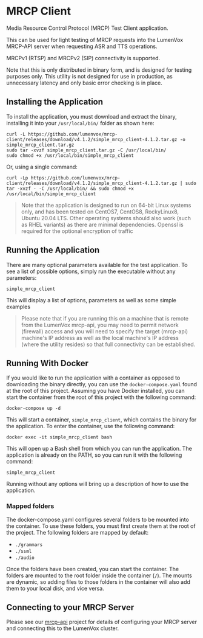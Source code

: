 # MRCP Client

Media Resource Control Protocol (MRCP) Test Client application.

This can be used for light testing of MRCP requests into the LumenVox
MRCP-API server when requesting ASR and TTS operations.

MRCPv1 (RTSP) and MRCPv2 (SIP) connectivity is supported.

Note that this is only distributed in binary form, and is designed for
testing purposes only. This utility is not designed for use in production,
as unnecessary latency and only basic error checking is in place.

## Installing the Application

To install the application, you must download and extract the binary, installing
it into your `/usr/local/bin/` folder as shown here:

```shell
curl -L https://github.com/lumenvox/mrcp-client/releases/download/v4.1.2/simple_mrcp_client-4.1.2.tar.gz -o simple_mrcp_client.tar.gz
sudo tar -xvzf simple_mrcp_client.tar.gz -C /usr/local/bin/
sudo chmod +x /usr/local/bin/simple_mrcp_client
```

Or, using a single command:

```shell
curl -Lp https://github.com/lumenvox/mrcp-client/releases/download/v4.1.2/simple_mrcp_client-4.1.2.tar.gz | sudo tar -xvzf - -C /usr/local/bin/ && sudo chmod +x /usr/local/bin/simple_mrcp_client
```

> Note that the application is designed to run on 64-bit Linux systems only,
> and has been tested on CentOS7, CentOS8, RockyLinux8, Ubuntu 20.04 LTS.
> Other operating systems should also work (such as RHEL variants) as there
> are minimal dependencies. Openssl is required for the optional encryption
> of traffic

## Running the Application

There are many optional parameters available for the test application. To see
a list of possible options, simply run the executable without any parameters:

```shell
simple_mrcp_client
```

This will display a list of options, parameters as well as some simple
examples

> Please note that if you are running this on a machine that is remote from
> the LumenVox mrcp-api, you may need to permit network (firewall) access
> and you will need to specify the target (mrcp-api) machine's IP address
> as well as the local machine's IP address (where the utility resides) so
> that full connectivity can be established.

## Running With Docker

If you would like to run the application with a container as opposed to
downloading the binary directly, you can use the `docker-compose.yaml`
found at the root of this project. Assuming you have Docker installed, you
can start the container from the root of this project with the following
command:
```shell
docker-compose up -d
```
This will start a container, `simple_mrcp_client`, which contains the
binary for the application. To enter the container, use the following
command:
```shell
docker exec -it simple_mrcp_client bash
```
This will open up a Bash shell from which you can run the application. The
application is already on the PATH, so you can run it with the following
command:
```shell
simple_mrcp_client
```
Running without any options will bring up a description of how to use the
application.

### Mapped folders
The docker-compose.yaml configures several folders to be mounted into the
container. To use these folders, you must first create them at the root of
the project. The following folders are mapped by default:
* `./grammars`
* `./ssml`
* `./audio`

Once the folders have been created, you can start the container. The
folders are mounted to the root folder inside the container (`/`). The
mounts are dynamic, so adding files to those folders in the container will
also add them to your local disk, and vice versa.
 
## Connecting to your MRCP Server

Please see our [mrcp-api](https://github.com/lumenvox/mrcp-api) project for
details of configuring your MRCP server and connecting this to the LumenVox
cluster.
